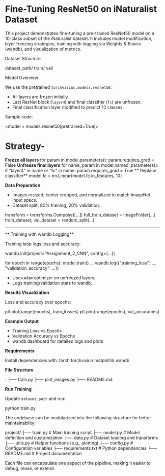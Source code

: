 # Fine-Tuning ResNet50 on iNaturalist Dataset

This project demonstrates fine-tuning a pre-trained ResNet50 model on a 10-class subset of the iNaturalist dataset. It includes model modification, layer freezing strategies, training with logging via Weights & Biases (wandb), and visualization of metrics.


Dataset Structure

dataset_path/
    train/
    val/

 Model Overview

We use the pretrained `torchvision.models.resnet50`:

- All layers are frozen initially.
- Last ResNet block (`layer4`) and final classifier (`fc`) are unfrozen.
- Final classification layer modified to predict 10 classes.

Sample code:

<model = models.resnet50(pretrained=True)>
# Strategy-
**Freeze all layers**
for param in model.parameters():
    param.requires_grad = False
**Unfreeze final layers**
for name, param in model.named_parameters():
    if "layer4" in name or "fc" in name:
        param.requires_grad = True
** Replace classifier**
model.fc = nn.Linear(model.fc.in_features, 10)


**Data Preparation**

- Images resized, center cropped, and normalized to match ImageNet input specs.
- Dataset split: 80% training, 20% validation.

transform = transforms.Compose([...])
full_train_dataset = ImageFolder(...)
train_dataset, val_dataset = random_split(...)

----------------------------------------

** Training with wandb Logging**

Training loop logs loss and accuracy:

wandb.init(project="Assignment_2_CNN", config={...})

for epoch in range(epochs):
    model.train()
    ...
    wandb.log({"training_loss": ..., "validation_accuracy": ...})

- Uses `Adam` optimizer on unfreezed layers.
- Logs training/validation stats to wandb.


 **Results Visualization**

Loss and accuracy over epochs:

plt.plot(range(epochs), train_losses)
plt.plot(range(epochs), val_accuracies)



**Example Output**

- Training Loss vs Epochs
- Validation Accuracy vs Epochs
- wandb dashboard for detailed logs and plots



 **Requirements**

Install dependencies with:
torch
torchvision
matplotlib
wandb


 **File Structure**

.
├── train.py
├── plot_images.py
├── README.md


**Run Training**

Update `dataset_path` and run:

python train.py


The codebase can be modularized into the following structure for better maintainability:

project/
├── train.py              # Main training script
├── model.py              # Model definition and customization
├── data.py               # Dataset loading and transforms
├── utils.py              # Helper functions (e.g., plotting)
├── config.py             # Configuration variables
├── requirements.txt      # Python dependencies
└── README.md             # Project documentation

Each file can encapsulate one aspect of the pipeline, making it easier to debug, reuse, or extend.
